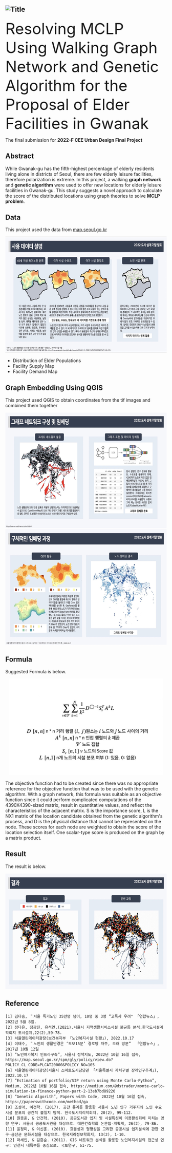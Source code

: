 
![Title](https://capsule-render.vercel.app/api?type=transparent&fontColor=000000&text=Solving%20MCLP%20Using%20Graph%20Network%20and%20Genetic%20Algorithm%20&height=150&fontSize=30&desc=Proposal%20of%20the%20Location%20of%20New%20Elder%20Facilities%20in%20Gwanak&descAlignY=76&descAlign=50)  
---
<p>
<font size= "20">Resolving MCLP Using Walking Graph Network and Genetic Algorithm for the Proposal of Elder Facilities in Gwanak</font>
</p>

The final submission for **2022-F CEE Urban Design Final Project**

## Abstract

While Gwanak-gu has the fifth-highest percentage of elderly residents living alone in districts of Seoul, there are few elderly leisure facilities, therefore polarization is extreme. In this project, a walking **graph network** and **genetic algorithm** were used to offer new locations for elderly leisure facilities in Gwanak-gu. This study suggests a novel approach to calculate the score of the distributed locations using graph theories to solve **MCLP problem**.

## Data

This project used the data from [map.seoul.go.kr](map.seoul.go.kr)

<img src=images/data.jpeg width="640" height="360" />

- Distribution of Elder Populations
- Facility Supply Map
- Facility Demand Map


## Graph Embedding Using QGIS

This project used QGIS to obtain coordinates from the tif images and combined them together

<img src=./images/graph_embedding.jpeg width="640" height="360" />

<img src=./images/qgis.jpeg width="640" height="360" />


## Formula

Suggested Formula is below.

<p align="center">
  <img src=./images/formula.jpeg width="480" height="300" />
</p>

The objective function had to be created since there was no appropriate reference for the objective function that was to be used with the genetic algorithm. With a graph network, this formula was suitable as an objective function since it could perform complicated computations of the 4390X4390-sized matrix, result in quantitative values, and reflect the characteristics of the adjacent matrix. S is the importance score, L is the NX1 matrix of the location candidate obtained from the genetic algorithm's process, and D is the physical distance that cannot be represented on the node. These scores for each node are weighted to obtain the score of the location selection itself. One scalar-type score is produced on the graph by a matrix product.


## Result

The result is below.

<img src=./images/result.jpeg width="640" height="360" />



## Reference
```
[1] 김다솜, ＂서울 독거노인 35만명 넘어, 10명 중 3명 “고독사 우려" 「연합뉴스」, 2022년 5월 8일. 
[2] 정다은, 정광진, 유석연.(2021).서울시 지역생활서비스시설 불균등 분석.한국도시설계학회지 도시설계,22(2),59-78.
[3] 서울열린데이터광장(보건복지부 「노인복지시설 현황」), 2022.10.17
[4] 이태수, ＂노인의 생활반경은 ‘도보15분’ 경로당 자주, 오래 방문”  「연합뉴스」, 2017년 10월 12일
[5] “노인여가복지 인프라구축”, 서울시 정책지도, 2022년 10월 16일 접속, https://map.seoul.go.kr/spm/gly/policy/view.do?POLICY_CL_CODE=PLCAT20000&POLICY_NO=105
[6] 서울열린데이터광장(서울시 스마트도시담당관 「서울특별시 자치구별 장래인구추계」), 2022.10.17
[7] “Estimation of portfolio/SIP return using Monte Carlo-Python”, Medium, 2022년 10월 16일 접속, https://medium.com/@dstrader/monte-carlo-simulation-in-finance-python-part-2-13eb7bd89220
[8] “Genetic Algorith”, Papers with Code, 2022년 10월 16일 접속, https://paperswithcode.com/method/ga
[9] 조성아, 이건학. (2017). 공간 통계를 활용한 서울시 노년 인구 거주지와 노인 수요 시설 분포의 공간적 불일치 탐색. 한국도시지리학회지, 20(2), 99-112.
[10] 원종준, & 안건혁. (2010). 공공도서관 입지 및 시설특성이 이용활성화에 미치는 영향 연구: 서울시 공공도서관을 대상으로. 대한건축학회 논문집-계획계, 26(2), 79-86.
[11] 윤정미, & 이신훈. (2010). 효율성과 형평성을 고려한 공공시설 입지분석에 관한 연구-금산군 문화시설을 대상으로. 한국지리정보학회지, 13(2), 1-10.
[12] 마세인, & 김흥순. (2011). GIS 네트워크 분석을 활용한 노인복지시설의 접근성 연구: 인천시 내륙부를 중심으로. 국토연구, 61-75.
```



